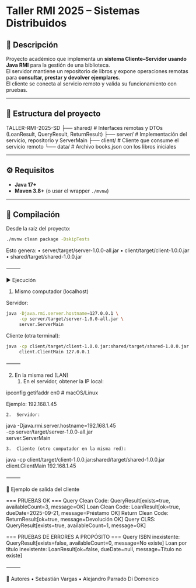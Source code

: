 # Taller RMI 2025 – Sistemas Distribuidos

## 📌 Descripción
Proyecto académico que implementa un **sistema Cliente–Servidor usando Java RMI** para la gestión de una biblioteca.  
El servidor mantiene un repositorio de libros y expone operaciones remotas para **consultar, prestar y devolver ejemplares**.  
El cliente se conecta al servicio remoto y valida su funcionamiento con pruebas.

---

## 📂 Estructura del proyecto

TALLER-RMI-2025-SD
├── shared/   # Interfaces remotas y DTOs (LoanResult, QueryResult, ReturnResult)
├── server/   # Implementación del servicio, repositorio y ServerMain
├── client/   # Cliente que consume el servicio remoto
└── data/     # Archivo books.json con los libros iniciales

---

## ⚙️ Requisitos
- **Java 17+**
- **Maven 3.8+** (o usar el wrapper `./mvnw`)

---

## 🚀 Compilación
Desde la raíz del proyecto:

```bash
./mvnw clean package -DskipTests
```

Esto genera:
	•	server/target/server-1.0.0-all.jar
	•	client/target/client-1.0.0.jar
	•	shared/target/shared-1.0.0.jar

⸻

▶️ Ejecución

1. Mismo computador (localhost)

Servidor:
```bash
java -Djava.rmi.server.hostname=127.0.0.1 \
     -cp server/target/server-1.0.0-all.jar \
     server.ServerMain
```

Cliente (otra terminal):

```bash
java -cp client/target/client-1.0.0.jar:shared/target/shared-1.0.0.jar \
     client.ClientMain 127.0.0.1
```

⸻

2. En la misma red (LAN)
	1.	En el servidor, obtener la IP local:

ipconfig getifaddr en0    # macOS/Linux

Ejemplo: 192.168.1.45

	2.	Servidor:

java -Djava.rmi.server.hostname=192.168.1.45 \
     -cp server/target/server-1.0.0-all.jar \
     server.ServerMain


	3.	Cliente (otro computador en la misma red):

java -cp client/target/client-1.0.0.jar:shared/target/shared-1.0.0.jar \
     client.ClientMain 192.168.1.45



⸻

📖 Ejemplo de salida del cliente

=== PRUEBAS OK ===
Query Clean Code:       QueryResult[exists=true, availableCount=3, message=OK]
Loan Clean Code:        LoanResult[ok=true, dueDate=2025-09-21, message=Préstamo OK]
Return Clean Code:      ReturnResult[ok=true, message=Devolución OK]
Query CLRS:             QueryResult[exists=true, availableCount=1, message=OK]

=== PRUEBAS DE ERRORES A PROPÓSITO ===
Query ISBN inexistente: QueryResult[exists=false, availableCount=0, message=No existe]
Loan por título inexistente: LoanResult[ok=false, dueDate=null, message=Título no existe]


⸻

👥 Autores
	•	Sebastián Vargas
	•	Alejandro Parrado Di Domenico
